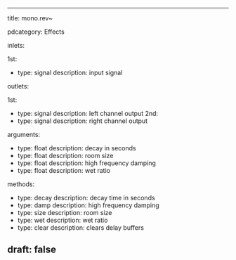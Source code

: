 --- 


title: mono.rev~

pdcategory: Effects

inlets:

  1st:
  - type: signal
    description: input signal

outlets:

  1st:
  - type: signal
    description: left channel output
  2nd:
  - type: signal
    description: right channel output

arguments:
  - type: float
    description: decay in seconds
  - type: float
    description: room size
  - type: float
    description: high frequency damping
  - type: float
    description: wet ratio

methods:
  - type: decay <float>
    description: decay time in seconds
  - type: damp <float>
    description: high frequency damping
  - type: size <float>
    description: room size
  - type: wet <float>
    description: wet ratio
  - type: clear
    description: clears delay buffers



draft: false
---